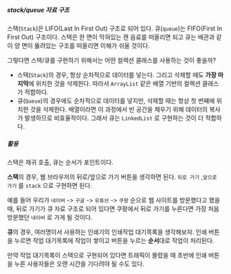 
##### stack/queue 자료 구조

스택(`Stack`)은 LIFO(Last In First Out) 구조로 되어 있다.  큐(`queue`)는 FIFO(First In First Out) 구조이다. 스택은 한 면이 막혀있는 캔 음료를 떠올리면 되고 큐는 배관과 같이 양 면이 뚫려있는 구조를 떠올리면 이해가 쉬울 것이다.

그렇다면 스택/큐를 구현하기 위해서는 어떤 컬렉션 클래스를 사용하는 것이 좋을까?

- 스택(`Stack`)의 경우, 항상 순차적으로 데이터를 넣는다. 그리고 삭제할 때도 **가장 마지막**에 위치한 것을 삭제한다. 따라서 `ArrayList` 같은 배열 기반의 컬렉션 클래스가 적합하다.
- 큐(`Queue`)의 경우에도 순차적으로 데이터를 넣지만, 삭제할 때는 항상 첫 번째에 위치한 것을 삭제한다. 배열이라면 이 과정에서 빈 공간을 채우기 위해 데이터의 복사가 발생하므로 비효율적이다. 그래서 큐는 `LinkedList` 로 구현하는 것이 더 적합하다.


##### 활용
스택은 재귀 호출, 큐는 순서가 포인트이다.

**스택**의 경우, 웹 브라우저의 뒤로/앞으로 가기 버튼을 생각하면 된다. `뒤로 가기` ,`앞으로 가기` 를 `stack` 으로 구현하면 된다. 

예를 들어 우리가 `네이버` -> `구글` -> `유튜브` -> `쿠팡` 순으로 웹 사이트를 방문했다고 했을 때, 뒤로 가기가 큐 자료 구조로 되어 있다면 쿠팡에서 뒤로 가기를 누른다면 가장 처음 방문했던 `네이버` 로 가게 될 것이다. 

**큐**의 경우,  여러명이서 사용하는 인쇄기의 인쇄작업 대기목록을 생각해보자. 인쇄 버튼을 누르면 작업 대기목록에 작업이 쌓이고 버튼을 누르는 **순서**대로 작업이 처리된다.

만약 작업 대기목록이 스택으로 구현되어 있다면 트래픽이 몰렸을 때 초반에 인쇄 버튼을 누른 사용자들은 오랜 시간을 기다려야 될 수도 있다.

